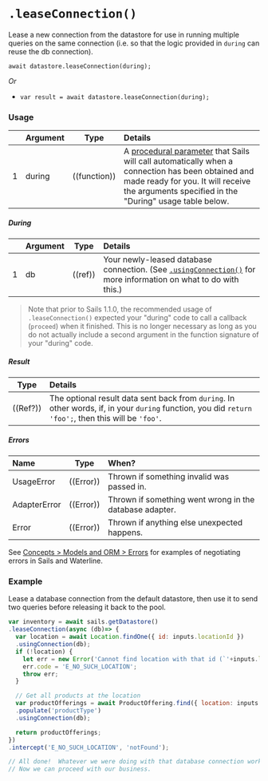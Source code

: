 # `.leaseConnection()`

Lease a new connection from the datastore for use in running multiple queries on the same connection (i.e. so that the logic provided in `during` can reuse the db connection).


```usage
await datastore.leaseConnection(during);
```

_Or_

+ `var result = await datastore.leaseConnection(during);`


### Usage
|   |     Argument        | Type                | Details
|---|---------------------|---------------------|:------------|
| 1 | during              | ((function))        | A [procedural parameter](https://en.wikipedia.org/wiki/Procedural_parameter) that Sails will call automatically when a connection has been obtained and made ready for you.  It will receive the arguments specified in the "During" usage table below.||||| Can either be a `function`, `()=>{}`, or `()=>` we recommend using an arrow function. Note that not all arrow function syntax is supported for this parameter to ensure compatibility with existing apps.  |

##### During
|   |     Argument        | Type                | Details
|---|---------------------|---------------------|:------------|
| 1 | db                  | ((ref))             | Your newly-leased database connection.  (See [`.usingConnection()`](https://sailsjs.com/documentation/reference/waterline-orm/models/using-connection) for more information on what to do with this.) |

> Note that prior to Sails 1.1.0, the recommended usage of `.leaseConnection()` expected your "during" code to call a callback (`proceed`) when it finished.  This is no longer necessary as long as you do not actually include a second argument in the function signature of your "during" code.

##### Result

| Type                | Details |
|---------------------|:---------------------------------------------------------------------------------|
| ((Ref?))            | The optional result data sent back from `during`.  In other words, if, in your `during` function, you did `return 'foo';`, then this will be `'foo'`. |

##### Errors

|     Name        | Type                | When? |
|:----------------|---------------------|:---------------------------------------------------------------------------------|
| UsageError      | ((Error))           | Thrown if something invalid was passed in.
| AdapterError    | ((Error))           | Thrown if something went wrong in the database adapter.
| Error           | ((Error))           | Thrown if anything else unexpected happens.

See [Concepts > Models and ORM > Errors](https://sailsjs.com/documentation/concepts/models-and-orm/errors) for examples of negotiating errors in Sails and Waterline.

### Example

Lease a database connection from the default datastore, then use it to send two queries before releasing it back to the pool.

```javascript
var inventory = await sails.getDatastore()
.leaseConnection(async (db)=> {
  var location = await Location.findOne({ id: inputs.locationId })
  .usingConnection(db);
  if (!location) {
    let err = new Error('Cannot find location with that id (`'+inputs.locationId+'`)');
    err.code = 'E_NO_SUCH_LOCATION';
    throw err;
  }

  // Get all products at the location
  var productOfferings = await ProductOffering.find({ location: inputs.locationId })
  .populate('productType')
  .usingConnection(db);

  return productOfferings;
})
.intercept('E_NO_SUCH_LOCATION', 'notFound');

// All done!  Whatever we were doing with that database connection worked.
// Now we can proceed with our business.
```


<docmeta name="displayName" value=".leaseConnection()">
<docmeta name="pageType" value="method">
